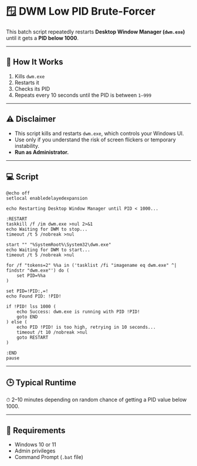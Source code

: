 <h1>🪟 DWM Low PID Brute-Forcer</h1>

<p>This batch script repeatedly restarts <strong>Desktop Window Manager (<code>dwm.exe</code>)</strong> until it gets a <strong>PID below 1000</strong>.</p>

<hr>

<h2>📄 How It Works</h2>

<ol>
  <li>Kills <code>dwm.exe</code></li>
  <li>Restarts it</li>
  <li>Checks its PID</li>
  <li>Repeats every 10 seconds until the PID is between <code>1–999</code></li>
</ol>

<hr>

<h2>⚠️ Disclaimer</h2>

<ul>
  <li>This script kills and restarts <code>dwm.exe</code>, which controls your Windows UI.</li>
  <li>Use only if you understand the risk of screen flickers or temporary instability.</li>
  <li><strong>Run as Administrator.</strong></li>
</ul>

<hr>

<h2>💻 Script</h2>

<pre><code>@echo off
setlocal enabledelayedexpansion

echo Restarting Desktop Window Manager until PID &lt; 1000...

:RESTART
taskkill /f /im dwm.exe &gt;nul 2&gt;&amp;1
echo Waiting for DWM to stop...
timeout /t 5 /nobreak &gt;nul

start "" "%SystemRoot%\System32\dwm.exe"
echo Waiting for DWM to start...
timeout /t 5 /nobreak &gt;nul

for /f "tokens=2" %%a in ('tasklist /fi "imagename eq dwm.exe" ^| findstr "dwm.exe"') do (
    set PID=%%a
)

set PID=!PID:,=!
echo Found PID: !PID!

if !PID! lss 1000 (
    echo Success: dwm.exe is running with PID !PID!
    goto END
) else (
    echo PID !PID! is too high, retrying in 10 seconds...
    timeout /t 10 /nobreak &gt;nul
    goto RESTART
)

:END
pause
</code></pre>

<hr>

<h2>🕒 Typical Runtime</h2>

<p>⏱ 2–10 minutes depending on random chance of getting a PID value below 1000.</p>

<hr>

<h2>🧰 Requirements</h2>

<ul>
  <li>Windows 10 or 11</li>
  <li>Admin privileges</li>
  <li>Command Prompt (<code>.bat</code> file)</li>
</ul>
